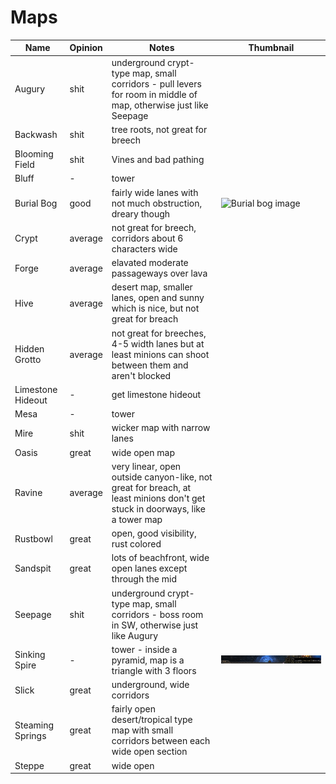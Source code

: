 # Maps 

| Name | Opinion | Notes |  Thumbnail |
| --- | --- | --- | --- |
| Augury | shit | underground crypt-type map, small corridors - pull levers for room in middle of map, otherwise just like Seepage |
| Backwash | shit | tree roots, not great for breech |
| Blooming Field | shit | Vines and bad pathing |
| Bluff | - | tower |
| Burial Bog | good | fairly wide lanes with not much obstruction, dreary though | ![Burial bog image](./images/burial-bog.png) |
| Crypt | average | not great for breech, corridors about 6 characters wide |
| Forge | average | elavated moderate passageways over lava |
| Hive | average | desert map, smaller lanes, open and sunny which is nice, but not great for breach |
| Hidden Grotto | average | not great for breeches, 4-5 width lanes but at least minions can shoot between them and aren't blocked |
| Limestone Hideout  | - | get limestone hideout |
| Mesa  | - | tower |
| Mire  | shit | wicker map with narrow lanes |
| Oasis | great | wide open map |
| Ravine | average | very linear, open outside canyon-like, not great for breach, at least minions don't get stuck in doorways, like a tower map |
| Rustbowl | great | open, good visibility, rust colored |
| Sandspit | great | lots of beachfront, wide open lanes except through the mid|
| Seepage | shit | underground crypt-type map, small corridors - boss room in SW, otherwise just like Augury |
| Sinking Spire | - | tower - inside a pyramid, map is a triangle with 3 floors | ![Sinking Spire](./images/sinking-spire.png) |
| Slick | great | underground, wide corridors |
| Steaming Springs | great | fairly open desert/tropical type map with small corridors between each wide open section |
| Steppe | great | wide open |
